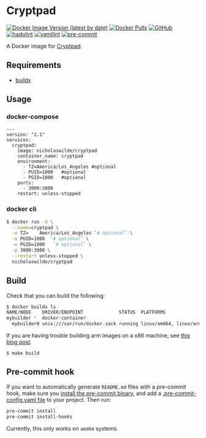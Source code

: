 # Cryptpad
[![Docker Image Version (latest by date)](https://img.shields.io/docker/v/nicholaswilde/cryptpad)](https://hub.docker.com/r/nicholaswilde/cryptpad)
[![Docker Pulls](https://img.shields.io/docker/pulls/nicholaswilde/cryptpad)](https://hub.docker.com/r/nicholaswilde/cryptpad)
[![GitHub](https://img.shields.io/github/license/nicholaswilde/docker-cryptpad)](./LICENSE)
[![hadolint](https://github.com/nicholaswilde/docker-cryptpad/workflows/hadolint/badge.svg?branch=main)](https://github.com/nicholaswilde/docker-cryptpad/actions?query=workflow%3Ahadolint)
[![yamllint](https://github.com/nicholaswilde/docker-cryptpad/workflows/yamllint/badge.svg?branch=main)](https://github.com/nicholaswilde/docker-cryptpad/actions?query=workflow%3Ayamllint)
[![pre-commit](https://img.shields.io/badge/pre--commit-enabled-brightgreen?logo=pre-commit&logoColor=white)](https://github.com/pre-commit/pre-commit)

A Docker image for [Cryptpad](https://github.com/xwiki-labs/cryptpad).

## Requirements
- [buildx](https://docs.docker.com/engine/reference/commandline/buildx/)

## Usage
### docker-compose
```
---
version: "2.1"
services:
  cryptpad:
    image: nicholaswilde/cryptpad
    container_name: cryptpad
    environment:
      - TZ=America/Los_Angeles #optional
      - PUID=1000   #optional
      - PGID=1000   #optional
    ports:
      - 3000:3000
    restart: unless-stopped
```
### docker cli
```bash
$ docker run -d \
  --name=cryptpad \
  -e TZ=	America/Los_Angeles `# optional` \
  -e PUID=1000  `# optional` \
  -e PGID=1000   `# optional` \
  -p 3000:3000 \
  --restart unless-stopped \
  nicholaswilde/cryptpad
```

## Build

Check that you can build the following:
```bash
$ docker buildx ls
NAME/NODE    DRIVER/ENDPOINT             STATUS  PLATFORMS
mybuilder *  docker-container
  mybuilder0 unix:///var/run/docker.sock running linux/amd64, linux/arm64, linux/arm/v7
```

If you are having trouble building arm images on a x86 machine, see [this blog post](https://www.docker.com/blog/getting-started-with-docker-for-arm-on-linux/).

```
$ make build
```

## Pre-commit hook

If you want to automatically generate `README.md` files with a pre-commit hook, make sure you
[install the pre-commit binary](https://pre-commit.com/#install), and add a [.pre-commit-config.yaml file](./.pre-commit-config.yaml)
to your project. Then run:

```bash
pre-commit install
pre-commit install-hooks
```
Currently, this only works on `amd64` systems.
